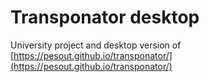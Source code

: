# Transponator desktop

University project and desktop version of [https://pesout.github.io/transponator/](https://pesout.github.io/transponator/)
